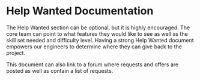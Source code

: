 # Help Wanted Documentation

The Help Wanted section can be optional, but it is highly encouraged. The core team can point to what features they would like to see as well as the skill set needed and difficulty level. Having a strong Help Wanted document empowers our engineers to determine where they can give back to the project.

This document can also link to a forum where requests and offers are posted as well as contain a list of requests.
